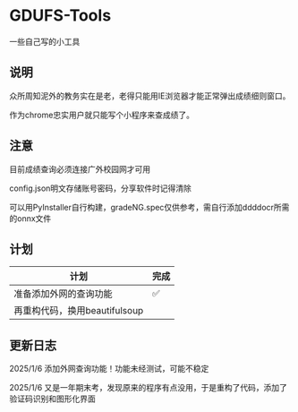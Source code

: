 # GDUFS-Tools

一些自己写的小工具

## 说明

众所周知泥外的教务实在是老，老得只能用IE浏览器才能正常弹出成绩细则窗口。

作为chrome忠实用户就只能写个小程序来查成绩了。

## 注意

目前成绩查询必须连接广外校园网才可用

config.json明文存储账号密码，分享软件时记得清除

可以用PyInstaller自行构建，gradeNG.spec仅供参考，需自行添加ddddocr所需的onnx文件

## 计划

| 计划                          | 完成 |
| ----------------------------- | ---- |
| 准备添加外网的查询功能        | ✅    |
| 再重构代码，换用beautifulsoup |      |



## 更新日志

2025/1/6 添加外网查询功能！功能未经测试，可能不稳定

2025/1/6 又是一年期末考，发现原来的程序有点没用，于是重构了代码，添加了验证码识别和图形化界面
